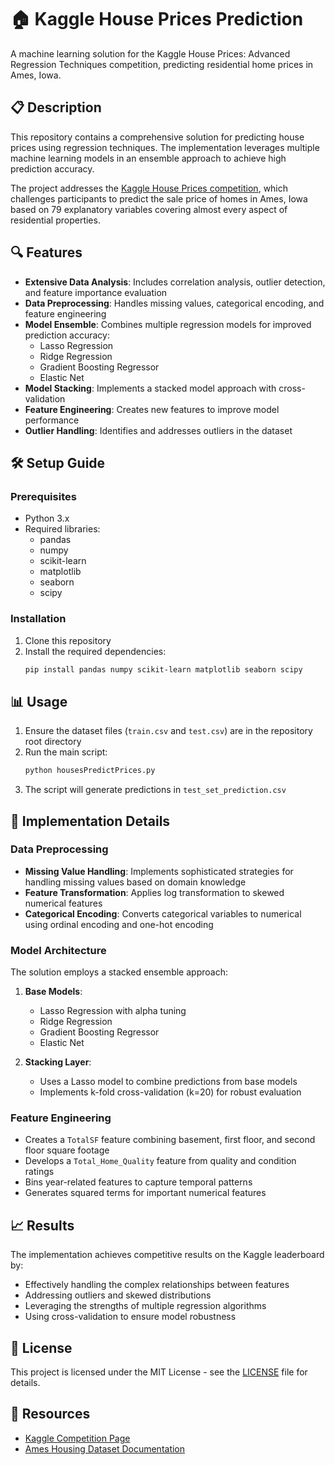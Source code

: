 # 🏠 Kaggle House Prices Prediction

A machine learning solution for the Kaggle House Prices: Advanced Regression Techniques competition, predicting residential home prices in Ames, Iowa.

## 📋 Description

This repository contains a comprehensive solution for predicting house prices using regression techniques. The implementation leverages multiple machine learning models in an ensemble approach to achieve high prediction accuracy.

The project addresses the [Kaggle House Prices competition](https://www.kaggle.com/c/house-prices-advanced-regression-techniques), which challenges participants to predict the sale price of homes in Ames, Iowa based on 79 explanatory variables covering almost every aspect of residential properties.

## 🔍 Features

- **Extensive Data Analysis**: Includes correlation analysis, outlier detection, and feature importance evaluation
- **Data Preprocessing**: Handles missing values, categorical encoding, and feature engineering
- **Model Ensemble**: Combines multiple regression models for improved prediction accuracy:
  - Lasso Regression
  - Ridge Regression
  - Gradient Boosting Regressor
  - Elastic Net
- **Model Stacking**: Implements a stacked model approach with cross-validation
- **Feature Engineering**: Creates new features to improve model performance
- **Outlier Handling**: Identifies and addresses outliers in the dataset

## 🛠️ Setup Guide

### Prerequisites

- Python 3.x
- Required libraries:
  - pandas
  - numpy
  - scikit-learn
  - matplotlib
  - seaborn
  - scipy

### Installation

1. Clone this repository
2. Install the required dependencies:
   ```bash
   pip install pandas numpy scikit-learn matplotlib seaborn scipy
   ```

## 📊 Usage

1. Ensure the dataset files (`train.csv` and `test.csv`) are in the repository root directory
2. Run the main script:
   ```bash
   python housesPredictPrices.py
   ```
3. The script will generate predictions in `test_set_prediction.csv`

## 🧮 Implementation Details

### Data Preprocessing

- **Missing Value Handling**: Implements sophisticated strategies for handling missing values based on domain knowledge
- **Feature Transformation**: Applies log transformation to skewed numerical features
- **Categorical Encoding**: Converts categorical variables to numerical using ordinal encoding and one-hot encoding

### Model Architecture

The solution employs a stacked ensemble approach:

1. **Base Models**:
   - Lasso Regression with alpha tuning
   - Ridge Regression
   - Gradient Boosting Regressor
   - Elastic Net

2. **Stacking Layer**:
   - Uses a Lasso model to combine predictions from base models
   - Implements k-fold cross-validation (k=20) for robust evaluation

### Feature Engineering

- Creates a `TotalSF` feature combining basement, first floor, and second floor square footage
- Develops a `Total_Home_Quality` feature from quality and condition ratings
- Bins year-related features to capture temporal patterns
- Generates squared terms for important numerical features

## 📈 Results

The implementation achieves competitive results on the Kaggle leaderboard by:
- Effectively handling the complex relationships between features
- Addressing outliers and skewed distributions
- Leveraging the strengths of multiple regression algorithms
- Using cross-validation to ensure model robustness

## 📄 License

This project is licensed under the MIT License - see the [LICENSE](LICENSE) file for details.

## 🔗 Resources

- [Kaggle Competition Page](https://www.kaggle.com/c/house-prices-advanced-regression-techniques)
- [Ames Housing Dataset Documentation](http://jse.amstat.org/v19n3/decock.pdf)
